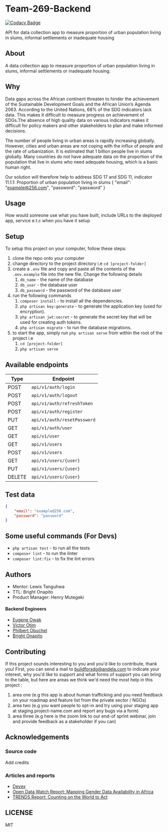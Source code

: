 # Team-269-Backend

[![Codacy Badge](https://img.shields.io/badge/Code%20Quality-D-red)](https://img.shields.io/badge/Code%20Quality-D-red)

API for data collection app to measure proportion of urban population living in slums, informal settlements or inadequate housing

## About

A data collection app to measure proportion of urban population living in slums, informal settlements or inadequate housing.

## Why

Data gaps across the African continent threaten to hinder the achievement of the Sustainable Development Goals and the African Union’s Agenda 2063. According to the United Nations, 68% of the SDG indicators lack data. This makes it difficult to measure progress on achievement of SDGs.The absence of high quality data on various indicators makes it difficult for policy makers and other stakeholders to plan and make informed decisions.

The number of people living in urban areas is rapidly increasing globally. However, cities and urban areas are not coping with the influx of people and the rate of urbanization. It is estimated that 1 billion people live in slums globally.
Many countries do not have adequate data on the proportion of the population that live in slums who need adequate housing, which is a basic human right.

Our solution will therefore help to address SDG 17 and SDG 11, indicator 11.1.1: Proportion of urban population living in slums
{
"email": "example@256.com",
"password": "password"
}

## Usage

How would someone use what you have built, include URLs to the deployed app, service e.t.c when you have it setup

## Setup

To setup this project on your computer, follow these steps:

1. clone the repo onto your computer
2. change directory to the project directory i.e `cd [project-folder]`
3. create a `.env` file and copy and paste all the contents of the `.env.example` file into the new file. Change the following details
    1. `db_name` - the name of the database
    2. `db_user` - the database user
    3. `db_password` - the password of the database user
4. run the following commands
    1. `composer install` - to install all the dependencies.
    2. `php artisan key:generate` - to generate the application key (used for encryption).
    3. `php artisan jwt:secret` - to generate the secret key that will be used for creating auth tokens.
    4. `php artisan migrate` - to run the database migrations.
5. to start the app, simply run `php artisan serve` from within the root of the project i.e
    1. `cd [project-folder]`
    2. `php artisan serve`

## Available endpoints

| **Type** | **Endpoint**                |
| -------- | --------------------------- |
| POST     | `api/v1/auth/login`         |
| POST     | `api/v1/auth/logout`        |
| POST     | `api/v1/auth/refreshToken`  |
| POST     | `api/v1/auth/register`      |
| PUT      | `api/v1/auth/resetPassword` |
| GET      | `api/v1/auth/user`          |
| GET      | `api/v1/user`               |
| GET      | `api/v1/users`              |
| POST     | `api/v1/users`              |
| GET      | `api/v1/users/{user}`       |
| PUT      | `api/v1/users/{user}`       |
| DELETE   | `api/v1/users/{user}`       |

## Test data

```json
{
	"email": "example@256.com",
	"password": "password"
}
```

## Some useful commands (For Devs)

-   `php artisan test` - to run all the tests
-   `composer lint` - to run the linter
-   `composer lint:fix` - to fix the lint errors

## Authors

-   Mentor: Lewis Tanguhwa
-   TTL: Bright Onapito
-   Product Manager: Henry Mutegeki

#### Backend Engineers

-   [Eugene Owak](https://github.com/geneowak)
-   [Victor Otim](https://github.com/victor-otim)
-   [Philbert Obuchel](https://github.com/philbertobuchel)
-   [Bright Onapito](https://github.com/onabright)

## Contributing

If this project sounds interesting to you and you'd like to contribute, thank you!
First, you can send a mail to buildforsdg@andela.com to indicate your interest, why you'd like to support and what forms of support you can bring to the table, but here are areas we think we'd need the most help in this project :

1.  area one (e.g this app is about human trafficking and you need feedback on your roadmap and feature list from the private sector / NGOs)
2.  area two (e.g you want people to opt-in and try using your staging app at staging.project-name.com and report any bugs via a form)
3.  area three (e.g here is the zoom link to our end-of sprint webinar, join and provide feedback as a stakeholder if you can)

## Acknowledgements

### Source code

Add credits

### Articles and reports

-   [Devex](https://www.devex.com/news/data-gaps-threaten-achievement-of-development-goals-in-africa-95825)
-   [Open Data Watch Report: Mapping Gender Data Availability in Africa](https://opendatawatch.com/monitoring-reporting/bridging-gender-data-gaps-in-africa/)
-   [TRENDS Report: Counting on the World to Act](https://countingontheworld.sdsntrends.org/)

## LICENSE

MIT
